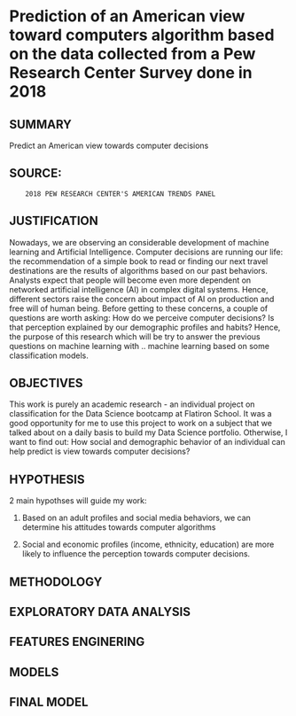 

#  Prediction of an American view toward computers algorithm based on the data collected from a Pew Research Center Survey done in 2018


## SUMMARY 
Predict an American view towards computer decisions

## SOURCE:
        2018 PEW RESEARCH CENTER'S AMERICAN TRENDS PANEL

## JUSTIFICATION
Nowadays, we are observing an considerable development of machine learning and Artificial Intelligence. Computer decisions are running our life: the recommendation of a simple book to read or finding our next travel destinations are the results of algorithms based on our past behaviors. Analysts expect that people will become even more dependent on networked artificial intelligence (AI) in complex digital systems. Hence, different sectors raise the concern about impact of AI on production and free will of human being. Before getting to these concerns, a couple of questions are worth asking: How do we perceive computer decisions? Is that perception explained by our demographic profiles and habits? Hence, the purpose of this research which will be try to answer the previous questions on machine learning with .. machine learning based on some classification models.

## OBJECTIVES
This work is purely an academic research - an individual project on classification for the Data Science bootcamp at Flatiron School. It was a good opportunity for me to use this project to work on a subject that we talked about on a daily basis to build my Data Science portfolio.
Otherwise, I want to find out:
How social and demographic behavior of an individual can help predict is view towards computer decisions? 

## HYPOTHESIS
2 main hypothses will guide my work:

1. Based on an adult profiles and social media behaviors, we can determine his attitudes towards computer algorithms

2. Social and economic profiles (income, ethnicity, education) are more likely to influence the perception towards computer decisions.


## METHODOLOGY


## EXPLORATORY DATA ANALYSIS

## FEATURES ENGINERING

## MODELS

## FINAL MODEL





